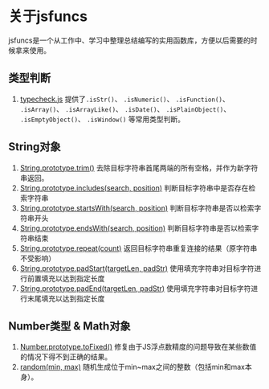 # 关于jsfuncs

jsfuncs是一个从工作中、学习中整理总结编写的实用函数库，方便以后需要的时候拿来使用。

## 类型判断

1. [typecheck.js](./scripts/typecheck.js) 提供了`.isStr()`、 `.isNumeric()`、 `.isFunction()`、 `.isArray()`、 `.isArrayLike()`、 `.isDate()`、 `.isPlainObject()`、 `.isEmptyObject()`、 `.isWindow()` 等常用类型判断。
 
## String对象

1. [String.prototype.trim()](./scripts/String.js) 去除目标字符串首尾两端的所有空格，并作为新字符串返回。
1. [String.prototype.includes(search, position)](./scripts/String.js) 判断目标字符串中是否存在检索字符串
1. [String.prototype.startsWith(search, position)](./scripts/String.js) 判断目标字符串是否以检索字符串开头
1. [String.prototype.endsWith(search, position)](./scripts/String.js) 判断目标字符串是否以检索字符串结束
1. [String.prototype.repeat(count)](./scripts/String.js) 返回目标字符串重复连接的结果（原字符串不受影响）
1. [String.prototype.padStart(targetLen, padStr)](./scripts/String.js) 使用填充字符串对目标字符进行前置填充以达到指定长度
1. [String.prototype.padEnd(targetLen, padStr)](./scripts/String.js) 使用填充字符串对目标字符进行末尾填充以达到指定长度

## Number类型 & Math对象

1. [Number.prototype.toFixed()](./scripts/Number&Math.js#L2) 修复由于JS浮点数精度的问题导致在某些数值的情况下得不到正确的结果。
2. [random(min, max)](./scripts/Number&Math.js#L66) 随机生成位于min~max之间的整数（包括min和max本身）。

